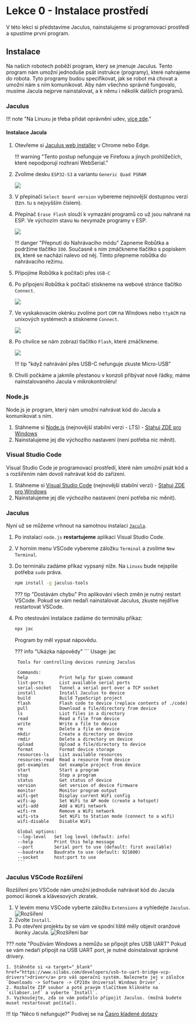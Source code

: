 # Lekce 0 - Instalace prostředí

V této lekci si představíme Jaculus, nainstalujeme si programovací prostředí a spustíme první program.

## Instalace

Na našich robotech poběží program, který se jmenuje Jaculus.
Tento program nám umožní jednoduše psát instrukce (programy), které nahrajeme do robota.
Tyto programy budou specifikovat, jak se robot má chovat a umožní nám s ním komunikovat.
Aby nám všechno správně fungovalo, musíme Jacula nejprve nainstalovat, a k němu i několik dalších programů.

### Jaculus

!!! note "Na Linuxu je třeba přidat oprávnění udev, [více zde](https://docs.espressif.com/projects/esp-idf/en/v5.2.2/esp32s2/api-guides/dfu.html#udev-rule-linux-only)."

#### Instalace Jacula

1. Otevřeme si [Jaculus web installer](https://installer.jaculus.org/?baudrate=921600&chip=ESP32-S3&variant=ESP32-S3-Generic-QuadPSRAM&version=latest&erase=noErase) v Chrome nebo Edge.

    !!! warning "Tento postup nefunguje ve Firefoxu a jinych prohlížečích, které nepodporují rozhraní WebSerial."

2. Zvolíme desku `ESP32-S3` a variantu `Generic Quad PSRAM`

    ![](assets/JacWebInstall1.png)


3. V přepínači `Select board version` vybereme nejnovější dostupnou verzi (tzn. tu s nejvyšším číslem).

4. Přepínač `Erase Flash` slouží k vymazání programů co už jsou nahrané na ESP. Ve výchozím stavu `No` nevymaže programy v ESP.

    ![](assets/JacWebInstall5.png)

    !!! danger "Přepnutí do Nahrávacího módu"
        Zapneme Robůtka a podržíme tlačítko `IO0`. Současně s ním zmáčkneme tlačítko s popiskem `EN`, které se nachází nalevo od něj. Tímto přepneme robůtka do nahrávacího režimu.

5. Připojíme Robůtka k počítači přes `USB-C`

6. Po připojení Robůtka k počítači stiskneme na webové stránce tlačítko `Connect`.

    ![](assets/JacWebInstall2.png)


7. Ve vyskakovacím okénku zvolíme port `COM` na Windows nebo `ttyACM` na unixových systémech a stiskneme `Connect`.

    ![](assets/JacWebInstall3.png)


8. Po chvilce se nám zobrazí tlačítko `Flash`, které zmáčkneme.

    ![](assets/JacWebInstall4.png)

    !!! tip "když nahrávání přes USB-C nefunguje zkuste Micro-USB"


9. Chvíli počkáme a jakmile přestanou v konzoli přibývat nové řádky, máme nainstalovaného Jacula v mikrokontroléru!


### Node.js

Node.js je program, který nám umožní nahrávat kód do Jacula a komunikovat s ním.

1. Stáhneme si [Node.js](https://nodejs.org/en/download) (nejnovější stabilní verzi - LTS) - [Stahuj ZDE pro Windows](http://files.lan/)
2. Nainstalujeme jej dle výchozího nastavení (není potřeba nic měnit).

### Visual Studio Code

Visual Studio Code je programovací prostředí, které nám umožní psát kód a s rozšířením nám dovolí nahrávat kód do zařízení.

1. Stáhneme si [Visual Studio Code](https://code.visualstudio.com/download) (nejnovější stabilní verzi)  - [Stahuj ZDE pro Windows](http://files.lan/)
2. Nainstalujeme jej dle výchozího nastavení (není potřeba nic měnit).

### Jaculus

Nyní už se můžeme vrhnout na samotnou instalaci [`Jacula`](https://jaculus.org/getting-started/).

1. Po instalaci `node.js` **restartujeme** aplikaci Visual Studio Code.
2. V horním menu VSCode vybereme záložku `Terminal` a zvolíme `New Terminal`.
3. Do terminálu zadáme příkaz vypsaný níže. Na `Linuxu` bude nejspíše potřeba `sudo` práva.

    ```bash
    npm install -g jaculus-tools
    ```

    ??? tip "Dostávám chybu"
        Pro aplikování všech změn je nutný restart VSCode. Pokud se vám nedaří nainstalovat Jaculus, zkuste nejdříve restartovat VSCode.

4. Pro otestování instalace zadáme do terminálu příkaz:

    ```bash
    npx jac
    ```

    Program by měl vypsat nápovědu.

    ??? info "Ukázka nápovědy"
        ```
        Usage: jac <command>

        Tools for controlling devices running Jaculus

        Commands:
        help            Print help for given command
        list-ports      List available serial ports
        serial-socket   Tunnel a serial port over a TCP socket
        install         Install Jaculus to device
        build           Build TypeScript project
        flash           Flash code to device (replace contents of ./code)
        pull            Download a file/directory from device
        ls              List files in a directory
        read            Read a file from device
        write           Write a file to device
        rm              Delete a file on device
        mkdir           Create a directory on device
        rmdir           Delete a directory on device
        upload          Upload a file/directory to device
        format          Format device storage
        resources-ls    List available resources
        resources-read  Read a resource from device
        get-examples    Get example project from device
        start           Start a program
        stop            Stop a program
        status          Get status of device
        version         Get version of device firmware
        monitor         Monitor program output
        wifi-get        Display current WiFi config
        wifi-ap         Set WiFi to AP mode (create a hotspot)
        wifi-add        Add a WiFi network
        wifi-rm         Remove a WiFi network
        wifi-sta        Set WiFi to Station mode (connect to a wifi)
        wifi-disable    Disable WiFi

        Global options:
        --log-level   Set log level (default: info)
        --help        Print this help message
        --port        Serial port to use (default: first available)
        --baudrate    Baudrate to use (default: 921600)
        --socket      host:port to use
        ```



### Jaculus VSCode Rozšíření

Rozšíření pro VSCode nám umožní jednoduše nahrávat kód do Jacula pomocí ikonek a klávesových zkratek.

1. V levém menu VSCode vyberte záložku `Extensions` a vyhledejte `Jaculus`.
    ![Rozšíření](./assets/extension.png)
2. Zvolte `Install`.
3. Po otevření projektu by se vám ve spodní liště měly objevit oranžové ikonky Jacula.
    ![Rozšíření bar](./assets/bar.png)

??? note "Používám Windows a nemůžu se připojit přes USB UART"
    Pokud se vám nedaří připojit na USB UART port, je nutné doinstalovat správné drivery.

    1. Stáhněte si <a target="_blank" href="https://www.silabs.com/developers/usb-to-uart-bridge-vcp-drivers">driver</a> pro váš operační systém. Naleznete jej v záložce `Downloads -> Software -> CP210x Universal Windows Driver`.
    2. Rozbalte ZIP soubor a poté pravým tlačítkem klikněte na `silabser.inf` a vyberte `Install`.
    3. Vyzkoušejte, zda se vám podařilo připojit Jaculus. (možná budete muset restartovat počítač).

!!! tip "Něco ti nefunguje?"
    Podívej se na [Časro kladené dotazy](../faq/index.md)